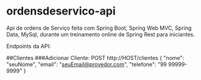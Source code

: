 # ordensdeservico-api
Api de ordens de Serviço feita com Spring Boot, Spring Web MVC, Spring Data, MySql, durante um treinamento online de Spring Rest para iniciantes.

Endpoints da API:

##Clientes
###Adicionar Cliente: 
POST http://HOST/clientes
{
	"nome": "seuNome",
	"email": "seuEmail@provedor.com",
	"telefone": "99 99999-9999"
}
